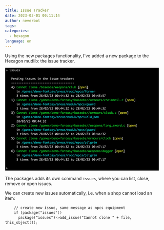 ```yaml
---
title: Issue Tracker
date: 2023-03-01 00:11:14
author: neverbot
tags:
categories:
  - hexagon
language: en
---
```


Using the new packages functionality, I've added a new package to the Hexagon mudlib: the issue tracker.

![issue-tracker](./issue-tracker/issue-tracker.png)

The packages adds its own command `issues`, where you can list, close, remove or open issues.

We can create new issues automatically, i.e. when a shop cannot load an item:

```
    // create new issue, same message as npcs equipment
    if (package("issues"))
      package("issues")->add_issue("Cannot clone " + file, this_object());
```